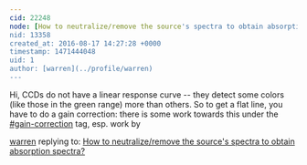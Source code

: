 ```yaml
---
cid: 22248
node: [How to neutralize/remove the source's spectra to obtain absorption spectra?](../notes/shubham/08-17-2016/how-to-neutralize-remove-the-source-s-spectra-to-obtain-absorption-spectra)
nid: 13358
created_at: 2016-08-17 14:27:28 +0000
timestamp: 1471444048
uid: 1
author: [warren](../profile/warren)
---
```


Hi, CCDs do not have a linear response curve -- they detect some colors (like those in the green range) more than others. So to get a flat line, you have to do a gain correction: there is some work towards this under the [#gain-correction](/tag/gain-correction) tag, esp. work by

[warren](../profile/warren) replying to: [How to neutralize/remove the source's spectra to obtain absorption spectra?](../notes/shubham/08-17-2016/how-to-neutralize-remove-the-source-s-spectra-to-obtain-absorption-spectra)


